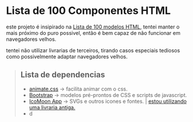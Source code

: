 # Lista de 100 Componentes HTML

este projeto é insipirado na [Lista de 100 modelos HTML](https://github.com/toidicode/template/tree/master), tentei manter o mais próximo do puro possivel, então é bem capaz de não funcionar em navegadores velhos.

tentei não utilizar livrarias de terceiros, tirando casos especiais tediosos como possivelmente adaptar navegadores velhos.


> ## Lista de dependencias
>- [animate.css](https://animate.style/) -> facilita animar com o css.
>- [Bootstrap](https://getbootstrap.com/) -> modelos pré-prontos de CSS e scripts de javascript.
>- [IcoMoon App](https://icomoon.io/#app-features) -> SVGs e outros icones e fontes. | [estou utilizando uma livraria antiga.](https://github.com/toidicode/template/blob/master/01-foodee/css/icomoon.css)
>- d
>